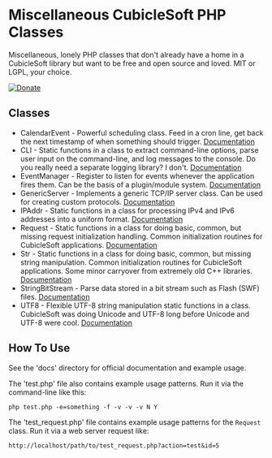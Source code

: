 Miscellaneous CubicleSoft PHP Classes
=====================================

Miscellaneous, lonely PHP classes that don't already have a home in a CubicleSoft library but want to be free and open source and loved.  MIT or LGPL, your choice.

[![Donate](https://cubiclesoft.com/res/donate-shield.png)](https://cubiclesoft.com/donate/)

Classes
-------

* CalendarEvent - Powerful scheduling class.  Feed in a cron line, get back the next timestamp of when something should trigger.  [Documentation](https://github.com/cubiclesoft/php-misc/blob/master/docs/calendar_event.md)
* CLI - Static functions in a class to extract command-line options, parse user input on the command-line, and log messages to the console.  Do you really need a separate logging library?  I don't.  [Documentation](https://github.com/cubiclesoft/php-misc/blob/master/docs/cli.md)
* EventManager - Register to listen for events whenever the application fires them.  Can be the basis of a plugin/module system.  [Documentation](https://github.com/cubiclesoft/php-misc/blob/master/docs/event_manager.md)
* GenericServer - Implements a generic TCP/IP server class.  Can be used for creating custom protocols.  [Documentation](https://github.com/cubiclesoft/php-misc/blob/master/docs/generic_server.md)
* IPAddr - Static functions in a class for processing IPv4 and IPv6 addresses into a uniform format.  [Documentation](https://github.com/cubiclesoft/php-misc/blob/master/docs/ipaddr.md)
* Request - Static functions in a class for doing basic, common, but missing request initialization handling.  Common initialization routines for CubicleSoft applications.  [Documentation](https://github.com/cubiclesoft/php-misc/blob/master/docs/request.md)
* Str - Static functions in a class for doing basic, common, but missing string manipulation.  Common initialization routines for CubicleSoft applications.  Some minor carryover from extremely old C++ libraries.  [Documentation](https://github.com/cubiclesoft/php-misc/blob/master/docs/str_basics.md)
* StringBitStream - Parse data stored in a bit stream such as Flash (SWF) files.  [Documentation](https://github.com/cubiclesoft/php-misc/blob/master/docs/bits.md)
* UTF8 - Flexible UTF-8 string manipulation static functions in a class.  CubicleSoft was doing Unicode and UTF-8 long before Unicode and UTF-8 were cool.  [Documentation](https://github.com/cubiclesoft/php-misc/blob/master/docs/utf8.md)

How To Use
----------

See the 'docs' directory for official documentation and example usage.

The 'test.php' file also contains example usage patterns.  Run it via the command-line like this:

````php test.php -e=something -f -v -v -v N Y````

The 'test_request.php' file contains example usage patterns for the `Request` class.  Run it via a web server request like:

````http://localhost/path/to/test_request.php?action=test&id=5````
